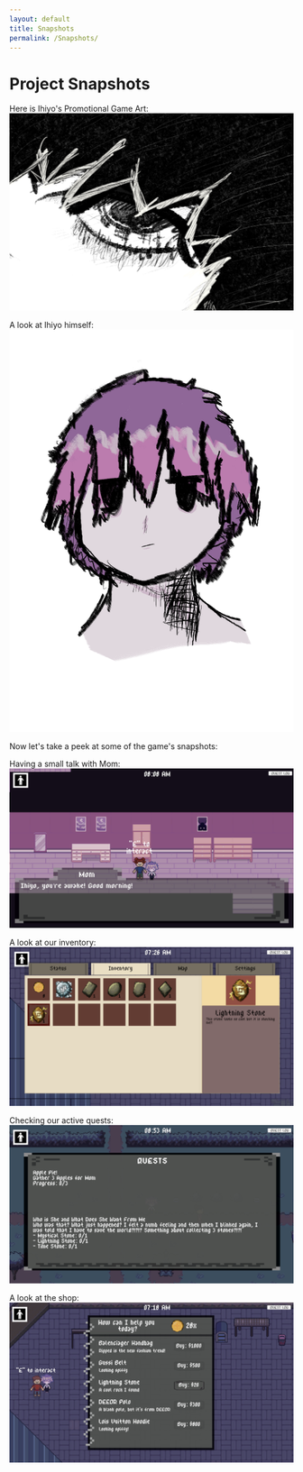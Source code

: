 ```yaml
---
layout: default
title: Snapshots
permalink: /Snapshots/
---
```


# Project Snapshots

Here is Ihiyo's Promotional Game Art:
![Nali's Grim Eye](Assets/Art/Ihiyo_Title.png)

A look at Ihiyo himself:
![Nali's Self Portrait](Assets/Art/Nali.png)

Now let's take a peek at some of the game's snapshots:

Having a small talk with Mom:
![A talk with Mom](Assets/files/MomDC.png)

A look at our inventory:
![Inventory full of items](Assets/files/Inven.png)

Checking our active quests:
![Quest Log](Assets/files/QuestLog.png)

A look at the shop:
![Shop Menu](Assets/files/ShopMenu.png)
